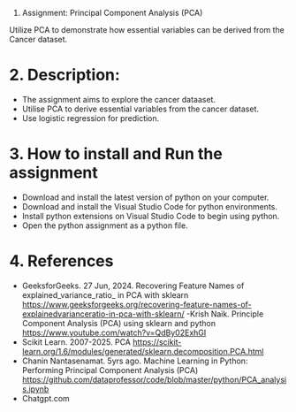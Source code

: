1. Assignment: Principal Component Analysis (PCA)

Utilize PCA to demonstrate how essential variables can be derived from the Cancer dataset.


# 2. Description: 

- The assignment aims to explore the cancer dataaset.
- Utilise PCA to derive essential variables from the cancer dataset.
- Use logistic regression for prediction.



# 3. How to install and Run the assignment

- Download and install the latest version of python on your computer.
- Download and install the Visual Studio Code for python environments.
- Install python extensions on Visual Studio Code to begin using python.
- Open the python assignment as a python file.


# 4. References

- GeeksforGeeks. 27 Jun, 2024. Recovering Feature Names of explained_variance_ratio_ in PCA with sklearn
https://www.geeksforgeeks.org/recovering-feature-names-of-explainedvarianceratio-in-pca-with-sklearn/
-Krish Naik. Principle Component Analysis (PCA) using sklearn and python
https://www.youtube.com/watch?v=QdBy02ExhGI
- Scikit Learn. 2007-2025. PCA
https://scikit-learn.org/1.6/modules/generated/sklearn.decomposition.PCA.html
- Chanin Nantasenamat. 5yrs ago. Machine Learning in Python: Performing Principal Component Analysis (PCA)
https://github.com/dataprofessor/code/blob/master/python/PCA_analysis.ipynb
- Chatgpt.com
